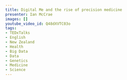 ```yaml
---
title: Digital Me and the rise of precision medicine
presenter: Ian McCrae
images: []
youtube_video_id: Q48dXVTC03o
tags:
- TEDxTalks
- English
- New Zealand
- Health
- Big Data
- Data
- Genetics
- Medicine
- Science
---
```

